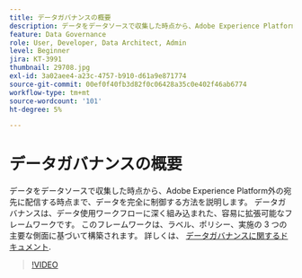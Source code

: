 ```yaml
---
title: データガバナンスの概要
description: データをデータソースで収集した時点から、Adobe Experience Platform外の宛先に配信する時点まで、データを完全に制御する方法を説明します。
feature: Data Governance
role: User, Developer, Data Architect, Admin
level: Beginner
jira: KT-3991
thumbnail: 29708.jpg
exl-id: 3a02aee4-a23c-4757-b910-d61a9e871774
source-git-commit: 00ef0f40fb3d82f0c06428a35c0e402f46ab6774
workflow-type: tm+mt
source-wordcount: '101'
ht-degree: 5%

---
```


# データガバナンスの概要

データをデータソースで収集した時点から、Adobe Experience Platform外の宛先に配信する時点まで、データを完全に制御する方法を説明します。 データガバナンスは、データ使用ワークフローに深く組み込まれた、容易に拡張可能なフレームワークです。 このフレームワークは、ラベル、ポリシー、実施の 3 つの主要な側面に基づいて構築されます。 詳しくは、 [データガバナンスに関するドキュメント](https://experienceleague.adobe.com/docs/experience-platform/data-governance/home.html?lang=ja).

>[!VIDEO](https://video.tv.adobe.com/v/29708?learn=on)
